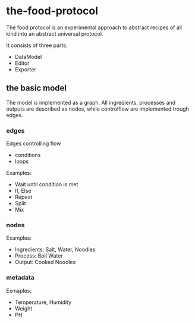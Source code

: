# the-food-protocol

The food protocol is an experimental approach to abstract recipes of all kind into an abstract universal protocol.

It consists of three parts:

- DataModel
- Editor
- Exporter

## the basic model

The model is implemented as a graph. All ingredients, processes and outputs are described as nodes, while controlflow are implemented trough edges.

### edges

Edges controlling flow

- conditions
- loops

Examples:

- Wait until condition is met
- If, Else
- Repeat
- Split
- Mix

### nodes

Examples:

- Ingredients: Salt, Water, Noodles
- Process: Boil Water
- Output: Cooked Noodles

### metadata 

Exmaples: 

- Temperature, Humidity
- Weight
- PH

  
